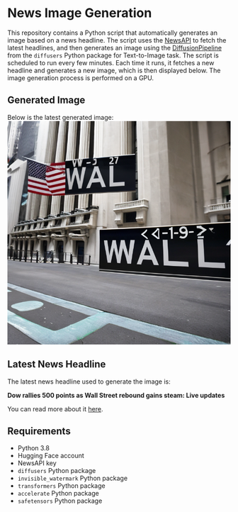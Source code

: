 # News Image Generation
This repository contains a Python script that automatically generates an image based on a news headline. The script uses the [NewsAPI](https://newsapi.org/) to fetch the latest headlines, and then generates an image using the [DiffusionPipeline](https://github.com/huggingface/diffusers) from the `diffusers` Python package for Text-to-Image task.
The script is scheduled to run every few minutes. Each time it runs, it fetches a new headline and generates a new image, which is then displayed below. The image generation process is performed on a GPU.

## Generated Image
Below is the latest generated image:
![Generated Image](image.png)

## Latest News Headline
The latest news headline used to generate the image is:

**Dow rallies 500 points as Wall Street rebound gains steam: Live updates**

You can read more about it [here](https://news.google.com/rss/articles/CBMid0FVX3lxTE5KV2NObVg4WC1scnA0WFJOMV9DOWZJWGtHSXowcUtjTWt1WFVXVDBZNXYyanFiMEtoc3VBTWQzVlFCcjlqa2tRX0U2akdaRlUwbjZvWldVS3lhcFVtdUhkTkxmcEVYRktVaEZ3RjR1bGZoUmtudmY00gF8QVVfeXFMTnQ2M2VJdEtrLVFHNTV4andUT3E2X09oRXc4WGJ2YlZHVXE2N19QbnAybjFjeTVsWUlPNzVqSmxpUU92aVVEQUgyVjJYYnV4S1hjOVdkOWo4R3dwb1NwdjQyV0dSbUZ3WWxqNG0xRXJ2aUlRQjd3LWo2eXZLSg?oc=5).

## Requirements
- Python 3.8
- Hugging Face account
- NewsAPI key
- `diffusers` Python package
- `invisible_watermark` Python package
- `transformers` Python package
- `accelerate` Python package
- `safetensors` Python package
